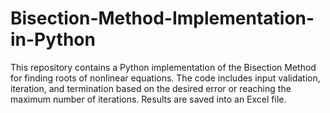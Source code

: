 # Bisection-Method-Implementation-in-Python
This repository contains a Python implementation of the Bisection Method for finding roots of nonlinear equations. The code includes input validation, iteration, and termination based on the desired error or reaching the maximum number of iterations. Results are saved into an Excel file.
